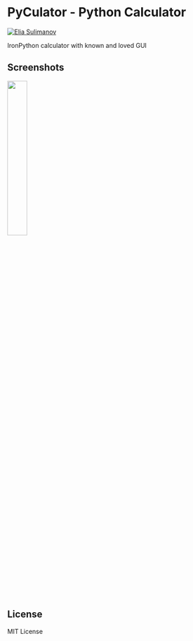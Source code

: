 # PyCulator - Python Calculator
[![Elia Sulimanov](https://image.ibb.co/mBx97A/powerd-by-Elia-Sulimanov.jpg)](https://www.linkedin.com/in/elia-sulimanov/)

IronPython calculator with known and loved GUI

## Screenshots
<img src="https://i.ibb.co/pyjDJHg/Py-Culator.png" width=30% height=30%>

## License
MIT License 
